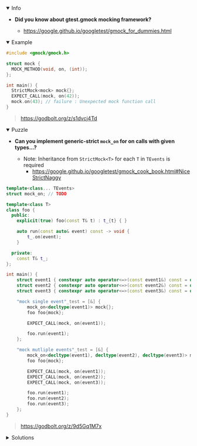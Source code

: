 <details open><summary>Info</summary><p>

* **Did you know about gtest.gmock mocking framework?**

  * https://google.github.io/googletest/gmock_for_dummies.html

</p></details><details open><summary>Example</summary><p>

```cpp
#include <gmock/gmock.h>

struct mock {
  MOCK_METHOD(void, on, (int));
};

int main() {
  StrictMock<mock> mock{};
  EXPECT_CALL(mock, on(42));
  mock.on(43); // failure : Unexpected mock function call
}
```

> https://godbolt.org/z/s1dvcj4Td

</p></details><details open><summary>Puzzle</summary><p>

* **Can you implement generic-strict `mock_on` for on calls with given types...?**

  * Note: Inheritance from `StrictMock<T>` for each `T` in `TEvents` is required
    - https://google.github.io/googletest/gmock_cook_book.html#NiceStrictNaggy

```cpp
template<class... TEvents>
struct mock_on; // TODO

template<class T>
class foo {
  public:
    explicit(true) foo(const T& t) : t_{t} { }

    auto run(const auto& event) const -> void {
        t_.on(event);
    }

  private:
    const T& t_;
};

int main() {
    struct event1 { constexpr auto operator<=>(const event1&) const = default; } event1;
    struct event2 { constexpr auto operator<=>(const event2&) const = default; } event2;
    struct event3 { constexpr auto operator<=>(const event3&) const = default; } event3;

    "mock single event"_test = [&] {
        mock_on<decltype(event1)> mock{};
        foo foo{mock};

        EXPECT_CALL(mock, on(event1));

        foo.run(event1);
    };

    "mock mutliple events"_test = [&] {
        mock_on<decltype(event1), decltype(event2), decltype(event3)> mock{};
        foo foo{mock};

        EXPECT_CALL(mock, on(event1));
        EXPECT_CALL(mock, on(event2));
        EXPECT_CALL(mock, on(event3));

        foo.run(event1);
        foo.run(event2);
        foo.run(event3);
    };
}
```

> https://godbolt.org/z/9d5Gq1M7x

</p></details><details><summary>Solutions</summary><p>

```cpp
template<typename TEvent>
struct mock_on_impl
{
    MOCK_METHOD(void, on, (TEvent), (const));
};

template<typename...TEvents>
struct mock_on : mock_on_impl<TEvents>...
{
    using mock_on_impl<TEvents>::gmock_on...;
    using mock_on_impl<TEvents>::on...;
};
```

> https://godbolt.org/z/551zWc1xW

```cpp
template <class TEvent>
struct mock_on_impl {
    MOCK_METHOD(void, on, (TEvent), (const));
};

}  // namespace detail

template <class... TEvents>
struct mock_on : testing::StrictMock<detail::mock_on_impl<TEvents>>... {
    using detail::mock_on_impl<TEvents>::on...;
    using detail::mock_on_impl<TEvents>::gmock_on...;
};
```

> https://godbolt.org/z/16ex6b9hn